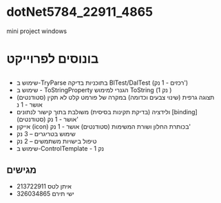 # dotNet5784_22911_4865
mini project windows

# בונוסים לפרוייקט


## 

- שימוש ב-TryParse בתוכניות בדיקה BlTest/DalTest (רכזים - 1 נק')
- שימוש ב - ToStringProperty הגנרי  למימוש ToString (נק 1 )  
- תצוגה גרפית (שינוי צבעים וכדומה) במקרה של פורמט קלט לא תקין (סטודנטים) אושר - 1 נ
- ולידציה (בדיקת תקינות בסיסית) משולבת בתוך קישור לנתונים [binding] (סטודנטים) אושר - 1 נק'
- אייקון (icon) בכותרת החלון ושורת המשימות (סטודנטים) אושר - 1 נק'
- שימוש בטריגרים – 3 נק
- טיפול בישויות משתמשים – 2 נק
- שימוש ב-ControlTemplate  - 1 נק



## מגישים

- איתן לטס 213722911
- ישי תירם 326034865
